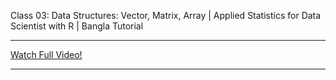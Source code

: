 Class 03: Data Structures: Vector, Matrix, Array | Applied Statistics for Data Scientist with R | Bangla Tutorial <br>

---
[Watch Full Video!](https://youtu.be/VmZFe0I3yfY)

---
